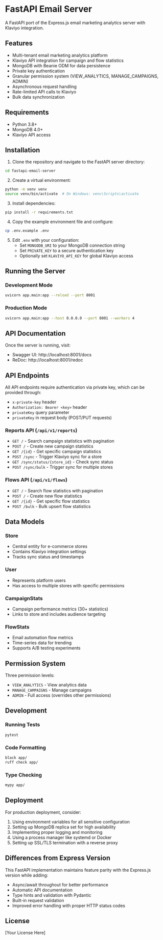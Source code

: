 # FastAPI Email Server

A FastAPI port of the Express.js email marketing analytics server with Klaviyo integration.

## Features

- Multi-tenant email marketing analytics platform
- Klaviyo API integration for campaign and flow statistics
- MongoDB with Beanie ODM for data persistence
- Private key authentication
- Granular permission system (VIEW_ANALYTICS, MANAGE_CAMPAIGNS, ADMIN)
- Asynchronous request handling
- Rate-limited API calls to Klaviyo
- Bulk data synchronization

## Requirements

- Python 3.8+
- MongoDB 4.0+
- Klaviyo API access

## Installation

1. Clone the repository and navigate to the FastAPI server directory:
```bash
cd fastapi-email-server
```

2. Create a virtual environment:
```bash
python -m venv venv
source venv/bin/activate  # On Windows: venv\Scripts\activate
```

3. Install dependencies:
```bash
pip install -r requirements.txt
```

4. Copy the example environment file and configure:
```bash
cp .env.example .env
```

5. Edit `.env` with your configuration:
   - Set `MONGODB_URI` to your MongoDB connection string
   - Set `PRIVATE_KEY` to a secure authentication key
   - Optionally set `KLAVIYO_API_KEY` for global Klaviyo access

## Running the Server

### Development Mode
```bash
uvicorn app.main:app --reload --port 8001
```

### Production Mode
```bash
uvicorn app.main:app --host 0.0.0.0 --port 8001 --workers 4
```

## API Documentation

Once the server is running, visit:
- Swagger UI: http://localhost:8001/docs
- ReDoc: http://localhost:8001/redoc

## API Endpoints

All API endpoints require authentication via private key, which can be provided through:
- `x-private-key` header
- `Authorization: Bearer <key>` header
- `privateKey` query parameter
- `privateKey` in request body (POST/PUT requests)

### Reports API (`/api/v1/reports`)

- `GET /` - Search campaign statistics with pagination
- `POST /` - Create new campaign statistics
- `GET /{id}` - Get specific campaign statistics
- `POST /sync` - Trigger Klaviyo sync for a store
- `GET /sync/status/{store_id}` - Check sync status
- `POST /sync/bulk` - Trigger sync for multiple stores

### Flows API (`/api/v1/flows`)

- `GET /` - Search flow statistics with pagination
- `POST /` - Create new flow statistics
- `GET /{id}` - Get specific flow statistics
- `POST /bulk` - Bulk upsert flow statistics

## Data Models

### Store
- Central entity for e-commerce stores
- Contains Klaviyo integration settings
- Tracks sync status and timestamps

### User
- Represents platform users
- Has access to multiple stores with specific permissions

### CampaignStats
- Campaign performance metrics (30+ statistics)
- Links to store and includes audience targeting

### FlowStats
- Email automation flow metrics
- Time-series data for trending
- Supports A/B testing experiments

## Permission System

Three permission levels:
- `VIEW_ANALYTICS` - View analytics data
- `MANAGE_CAMPAIGNS` - Manage campaigns
- `ADMIN` - Full access (overrides other permissions)

## Development

### Running Tests
```bash
pytest
```

### Code Formatting
```bash
black app/
ruff check app/
```

### Type Checking
```bash
mypy app/
```

## Deployment

For production deployment, consider:
1. Using environment variables for all sensitive configuration
2. Setting up MongoDB replica set for high availability
3. Implementing proper logging and monitoring
4. Using a process manager like systemd or Docker
5. Setting up SSL/TLS termination with a reverse proxy

## Differences from Express Version

This FastAPI implementation maintains feature parity with the Express.js version while adding:
- Async/await throughout for better performance
- Automatic API documentation
- Type hints and validation with Pydantic
- Built-in request validation
- Improved error handling with proper HTTP status codes

## License

[Your License Here]
